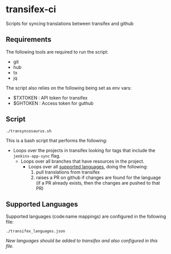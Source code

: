 # transifex-ci

Scripts for syncing translations between transifex and github

## Requirements

The following tools are required to run the script:

- git
- hub
- tx
- jq

The script also relies on the following being set as env vars:

- $TXTOKEN : API token for transifex
- $GHTOKEN : Access token for guthub

## Script

```
./transyncosaurus.sh
```

This is a bash script that performs the following:

- Loops over the projects in transifex looking for tags that include the `jenkins-app-sync` flag.
  - Loops over all branches that have resources in the project.
    - Loops over all [supported languages](#Supported_languages), doing the following:
      1. pull translations from transifex
      2. raises a PR on github if changes are found for the language  
      (if a PR already exists, then the changes are pushed to that PR)

## Supported Languages

Supported languages (code:name mappings) are configured in the following file:
```
./transifex_languages.json
```
_New languages should be added to transifex and also configured in this file._
